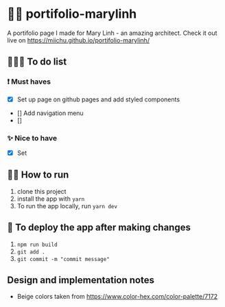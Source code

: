 # 👩🏻 portifolio-marylinh

A portifolio page I made for Mary Linh - an amazing architect. Check it out live on https://miichu.github.io/portifolio-marylinh/

## 👩🏻‍💻 To do list

### ❗ Must haves

- [x] Set up page on github pages and add styled components
- [] Add navigation menu
- []

### ✨ Nice to have

- [x] Set

## 🏃🏻 How to run

1. clone this project
2. install the app with `yarn`
3. To run the app locally, run `yarn dev`

## 🚀 To deploy the app after making changes

1. `npm run build`
2. `git add .`
3. `git commit -m "commit message"`

## Design and implementation notes

- Beige colors taken from https://www.color-hex.com/color-palette/7172
